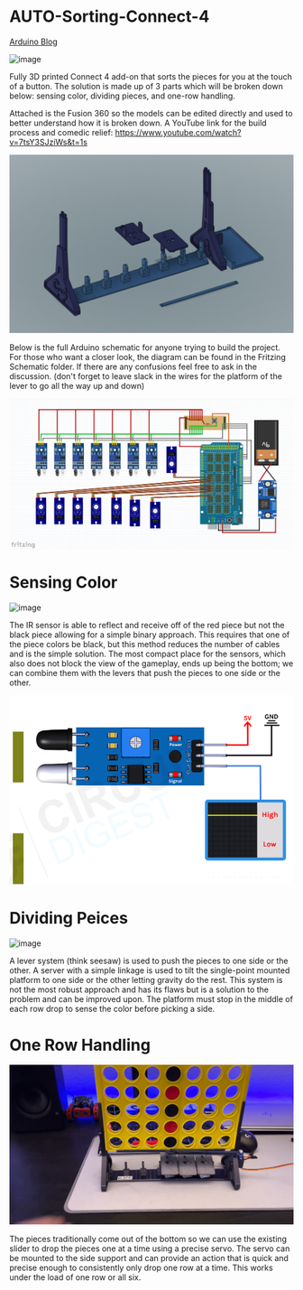 # AUTO-Sorting-Connect-4
[Arduino Blog](https://blog.arduino.cc/2023/09/27/automating-connect-four-setup-and-cleanup/?queryID=undefined)

![image](https://github.com/jareddilley/AUTO-sorting-Connect-4/blob/main/Media/Connect4-sorting-gif-demo.gif)

Fully 3D printed Connect 4 add-on that sorts the pieces for you at the touch of a button.
The solution is made up of 3 parts which will be broken down below: sensing color, dividing pieces, and one-row handling.

Attached is the Fusion 360 so the models can be edited directly and used to better understand how it is broken down. A YouTube link for the build process and comedic relief: https://www.youtube.com/watch?v=7tsY3SJziWs&t=1s

![image](https://github.com/jareddilley/AUTO-sorting-Connect-4/blob/main/Media/3d-Connect-4-model.PNG)

Below is the full Arduino schematic for anyone trying to build the project. For those who want a closer look, the diagram can be found in the Fritzing Schematic folder. If there are any confusions feel free to ask in the discussion. (don't forget to leave slack in the wires for the platform of the lever to go all the way up and down)

![image](https://github.com/jareddilley/AUTO-sorting-Connect-4/blob/main/Media/connect4-shcematic.PNG)

# Sensing Color
![image](https://github.com/jareddilley/AUTO-sorting-Connect-4/blob/main/Media/Color-sensing-gif-demo.gif)

The IR sensor is able to reflect and receive off of the red piece but not the black piece allowing for a simple binary approach. This requires that one of the piece colors be black, but this method reduces the number of cables and is the simple solution. The most compact place for the sensors, which also does not block the view of the gameplay, ends up being the bottom; we can combine them with the levers that push the pieces to one side or the other.

![image](https://github.com/jareddilley/AUTO-sorting-Connect-4/blob/main/Media/IR-Sensor-Working.gif)
# Dividing Peices
![image](https://github.com/jareddilley/AUTO-sorting-Connect-4/blob/main/Media/Servo-lever-system-gif-demo.gif)

A lever system (think seesaw) is used to push the pieces to one side or the other. A server with a simple linkage is used to tilt the single-point mounted platform to one side or the other letting gravity do the rest. This system is not the most robust approach and has its flaws but is a solution to the problem and can be improved upon. The platform must stop in the middle of each row drop to sense the color before picking a side.
# One Row Handling
![image](https://github.com/jareddilley/AUTO-sorting-Connect-4/blob/main/Media/One-row-handling-gif-demo.gif)

The pieces traditionally come out of the bottom so we can use the existing slider to drop the pieces one at a time using a precise servo. The servo can be mounted to the side support and can provide an action that is quick and precise enough to consistently only drop one row at a time. This works under the load of one row or all six.
